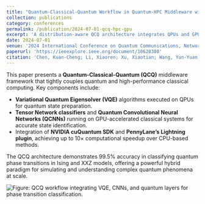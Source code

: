 ```yaml
---
title: "Quantum-Classical-Quantum Workflow in Quantum-HPC Middleware with GPU Acceleration"
collection: publications
category: conferences
permalink: /publication/2024-07-01-qcq-hpc-gpu
excerpt: 'A distribution-aware QCQ architecture integrates QPUs and GPU-accelerated HPC for efficient quantum simulations and phase transition classification.'
date: 2024-07-01
venue: '2024 International Conference on Quantum Communications, Networking, and Computing (QCNC)'
paperurl: 'https://ieeexplore.ieee.org/document/10628380'
citation: 'Chen, Kuan-Cheng; Li, Xiaoren; Xu, Xiaotian; Wang, Yun-Yuan; &amp; Liu, Chen-Yu. (2024). &quot;Quantum-Classical-Quantum Workflow in Quantum-HPC Middleware with GPU Acceleration.&quot; <i>Proceedings of the 2024 International Conference on Quantum Communications, Networking, and Computing (QCNC)</i>, 304–311.'
---
```


This paper presents a **Quantum-Classical-Quantum (QCQ)** middleware framework that tightly couples quantum and high-performance classical computing. Key components include:

* **Variational Quantum Eigensolver (VQE)** algorithms executed on QPUs for quantum state preparation.  
* **Tensor Network classifiers** and **Quantum Convolutional Neural Networks (QCNNs)** running on GPU-accelerated classical systems for accurate state identification.  
* Integration of **NVIDIA cuQuantum SDK** and **PennyLane’s Lightning plugin**, achieving up to 10× computational speedup over CPU-based methods.

The QCQ architecture demonstrates 99.5% accuracy in classifying quantum phase transitions in Ising and XXZ models, offering a powerful hybrid paradigm for simulating and understanding complex quantum phenomena at scale.

![Figure: QCQ workflow integrating VQE, CNNs, and quantum layers for phase transition classification.](https://louisanity.github.io/images/qcq.jpeg)
